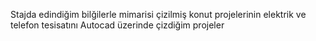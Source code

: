 Stajda edindiğim bilğilerle mimarisi çizilmiş konut projelerinin elektrik ve telefon tesisatını Autocad üzerinde çizdiğim projeler
